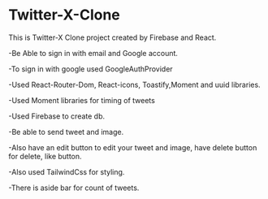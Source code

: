 # Twitter-X-Clone
This is Twitter-X Clone project created by Firebase and React.

-Be Able to sign in with email and Google account.

-To sign in with google used GoogleAuthProvider

-Used React-Router-Dom, React-icons, Toastify,Moment and uuid libraries.

-Used Moment libraries for timing of tweets

-Used Firebase to create db.

-Be able to send tweet and image.

-Also have an edit button to edit your tweet and image, have delete button for delete, like button.

-Also used TailwindCss for styling.

-There is aside bar for count of tweets.
